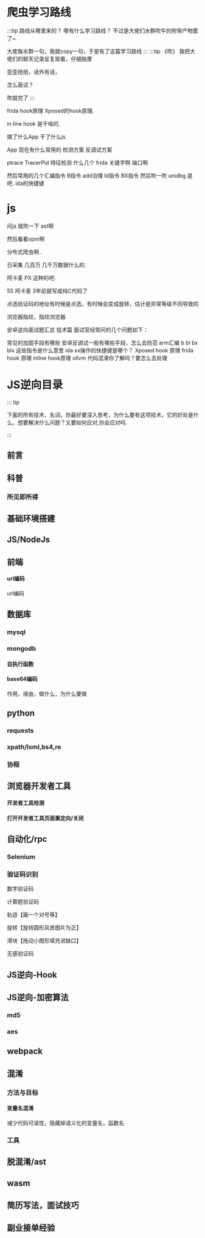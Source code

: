# 爬虫学习路线
:::tip 路线从哪里来的？
哪有什么学习路线？
不过是大佬们水群吹牛的附带产物罢了~

大佬每水群一句，我就copy一句，于是有了这篇学习路线
:::
:::tip 《吹》
我把大佬们的聊天记录反复观看，仔细揣摩

歪歪扭扭，话外有话，

怎么面试？

吹就完了
:::

frida hook原理 Xposed的hook原理.

in line hook 是干啥的.

搞了什么App 干了什么js 

App 现在有什么常用的 检测方案 反调试方案 

ptrace
TracerPid
特征检测  什么几个 frida 关键字啊  端口啊

然后常用的几个汇编指令   B指令 add治理  bl指令 BX指令
然后吹一吹 unidbg 是吧.
ida的快捷键

# js
问js  就吹一下 ast啊

然后看看vpm啊

分布式爬虫啊..

日采集 几百万 几千万数据什么的.

阿卡麦 PX 这种的吧.

5S   阿卡麦 3年前就写成纯C代码了

点选验证码的地址有时候是点选，有时候会变成旋转，估计是异常等级不同导致的

浏览器指纹，指纹浏览器

安卓逆向面试题汇总 技术篇
面试官经常问的几个问题如下：

常见的加固手段有哪些
安卓反调试一般有哪些手段，怎么去防范
arm汇编 b bl bx blx 这些指令是什么意思
ida xx操作的快捷键是哪个？
Xposed hook 原理 frida hook 原理
inline hook原理
ollvm 代码混淆你了解吗？要怎么去处理





# JS逆向目录

::: tip

下面的所有技术，名词，你最好要深入思考，为什么要有这项技术，它的好处是什么，想要解决什么问题？又要如何应对,你会应对吗.

:::



## 前言





## 科普



### 所见即所得





## 基础环境搭建



## JS/NodeJs



## 前端

#### url编码



url编码

## 数据库



### mysql

### mongodb







#### 自执行函数





#### base64编码



作用，缘由，做什么，为什么要做

## python

### requests


### xpath/lxml,bs4,re


### 协程







## 浏览器开发者工具





#### 开发者工具检测



#### 打开开发者工具页面重定向/关闭





## 自动化/rpc
### Selenium





### 验证码识别

数字验证码

计算题验证码

轨迹【画一个对号等】

旋转【旋转圆形风景图片为正】

滑块【拖动小图形填充进缺口】



无感验证码




## JS逆向-Hook





## JS逆向-加密算法





### md5

### aes



## webpack





## 混淆





### 方法与目标



#### 变量名混淆

减少代码可读性，隐藏掉语义化的变量名，函数名







### 工具





## 脱混淆/ast





## wasm





## 简历写法，面试技巧







## 副业接单经验







